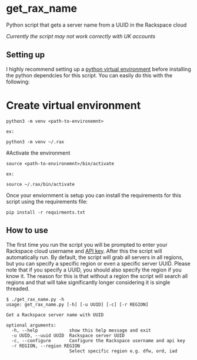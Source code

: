 # get_rax_name
Python script that gets a server name from a UUID in the Rackspace cloud

*Currently the script may not work correctly with UK accounts*


## Setting up 


I highly recommend setting up a [python virtual environment](https://docs.python.org/3/library/venv.html) before installing the 
python dependcies for this script. You can easily do this with the following:

# Create virtual environment
```
python3 -m venv <path-to-environemnt>

ex:

python3 -m venv ~/.rax

```
#Activate the environment
```
source <path-to-environemnt>/bin/activate

ex:

source ~/.rax/bin/activate 
```

Once your enviornment is setup you can install the requirements for this script using
the requirements file:

```
pip install -r requirments.txt
```


## How to use

The first time you run the script you will be prompted to enter your Rackspace cloud username and [API key](https://support.rackspace.com/how-to/view-and-reset-your-api-key). 
After this the script will automatically run. By default, the script will grab all servers in all regions, but you can specify a specific region or even a specific server UUID.
Please note that if you specify a UUID, you should also specify the region if you know it. The reason for this is that without a region the script will search all regions and 
that will take significantly longer considering it is single threaded. 

```
$ ./get_rax_name.py -h
usage: get_rax_name.py [-h] [-u UUID] [-c] [-r REGION]

Get a Rackspace server name with UUID

optional arguments:
  -h, --help            show this help message and exit
  -u UUID, --uuid UUID  Rackspace server UUID
  -c, --configure       Configure the Rackspace username and api key
  -r REGION, --region REGION
                        Select specific region e.g. dfw, ord, iad

```

